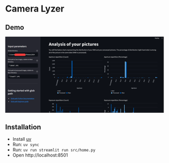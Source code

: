 # Camera Lyzer
## Demo

![](https://github.com/nerstak/camera-lyzer/blob/main/img/homepage.png?raw=true)

## Installation
- Install [uv](https://docs.astral.sh/uv/getting-started/installation/)
- Run: `uv sync`
- Run: `uv run streamlit run src/home.py`
- Open http://localhost:8501
